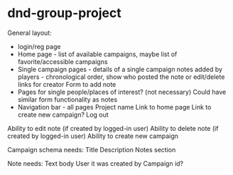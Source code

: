 # dnd-group-project

General layout:
- login/reg page
- Home page - list of available campaigns, maybe list of favorite/accessible campaigns
- Single campaign pages - details of a single campaign
  notes added by players - chronological order, show who posted the note or edit/delete links for creator
  Form to add note
- Pages for single people/places of interest? (not necessary)
  Could have similar form functionality as notes
- Navigation bar - all pages
  Project name
  Link to home page
  Link to create new campaign?
  Log out
  
Ability to edit note (if created by logged-in user)
Ability to delete note (if created by logged-in user)
Ability to create new campaign


Campaign schema needs:
Title
Description
Notes section

Note needs:
Text body
User it was created by
Campaign id?
